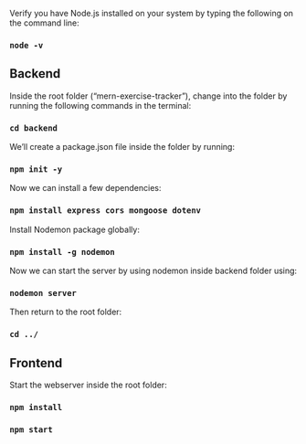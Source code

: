 Verify you have Node.js installed on your system by typing the following on the command line:

### `node -v`

## Backend
Inside the root folder (“mern-exercise-tracker”), change into the folder by running the following commands in the terminal:
### `cd backend`

We’ll create a package.json file inside the folder by running:
### `npm init -y`

Now we can install a few dependencies:
### `npm install express cors mongoose dotenv`

Install Nodemon package globally:
### `npm install -g nodemon`

Now we can start the server by using nodemon inside backend folder using:
### `nodemon server`

Then return to the root folder:
### `cd ../`

## Frontend
Start the webserver inside the root folder:
### `npm install`
### `npm start`









